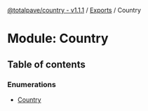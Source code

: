 [@totalpave/country - v1.1.1](../README.md) / [Exports](../modules.md) / Country

# Module: Country

## Table of contents

### Enumerations

- [Country](../enums/Country.Country-1.md)
